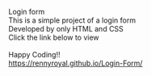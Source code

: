 Login form<br>
This is a simple project of a login form<br>
Developed by only HTML and CSS <br>
Click the link below to view <br> <br>
Happy Coding!! <br>
https://rennyroyal.github.io/Login-Form/
